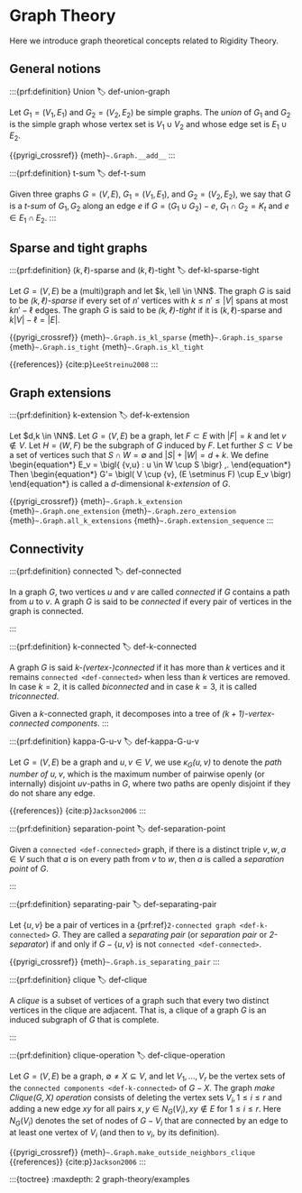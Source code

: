 # Graph Theory

Here we introduce graph theoretical concepts related to Rigidity Theory.

## General notions

:::{prf:definition} Union
:label: def-union-graph

Let $G_1 = (V_1, E_1)$ and $G_2 = (V_2, E_2)$ be simple graphs.
The _union_ of $G_1$ and $G_2$ is the simple graph whose vertex set is $V_1 \cup V_2$
and whose edge set is $E_1 \cup E_2$.

{{pyrigi_crossref}} {meth}`~.Graph.__add__`
:::


:::{prf:definition} t-sum
:label: def-t-sum

Given three graphs $G=(V,E)$, $G_1=(V_1,E_1)$, and $G_2=(V_2,E_2)$, we say that
$G$ is a _$t$-sum_ of $G_1,G_2$ along an edge $e$ if $G=(G_1\cup G_2)-e$,
$G_1\cap G_2=K_t$ and $e\in E_1\cap E_2$.
:::


## Sparse and tight graphs

:::{prf:definition} $(k, \ell)$-sparse and $(k, \ell)$-tight
:label: def-kl-sparse-tight

Let $G = (V, E)$ be a (multi)graph and let $k, \ell \in \NN$.
The graph $G$ is said to be _$(k, \ell)$-sparse_ if every set of $n'$ vertices with $k\leq n' \leq |V|$ spans at most $kn' - \ell$ edges.
The graph $G$ is said to be _$(k, \ell)$-tight_ if it is $(k, \ell)$-sparse and $k|V| - \ell = |E|$.

{{pyrigi_crossref}} {meth}`~.Graph.is_kl_sparse`
{meth}`~.Graph.is_sparse`
{meth}`~.Graph.is_tight`
{meth}`~.Graph.is_kl_tight`

{{references}} {cite:p}`LeeStreinu2008`
:::


## Graph extensions

:::{prf:definition} k-extension
:label: def-k-extension

Let $d,k \in \NN$.
Let $G=(V,E)$ be a graph, let $F \subset E$ with $|F|=k$
and let $v \notin V$.
Let $H=(W,F)$ be the subgraph of $G$ induced by $F$.
Let further $S \subset V$ be a set of vertices such that
$S \cap W= \emptyset$ and $|S|+|W|=d+k$.
We define
\begin{equation*}
 E_v = \bigl\{ \{v,u\} : u \in W \cup S \bigr\} \,.
\end{equation*}
Then
\begin{equation*}
 G'= \bigl( V \cup \{v\}, (E \setminus F) \cup E_v \bigr)
\end{equation*}
is called a $d$-dimensional _k-extension_ of $G$.

{{pyrigi_crossref}} {meth}`~.Graph.k_extension`
{meth}`~.Graph.one_extension`
{meth}`~.Graph.zero_extension`
{meth}`~.Graph.all_k_extensions`
{meth}`~.Graph.extension_sequence`
:::


## Connectivity

:::{prf:definition} connected
:label: def-connected

In a graph $G$, two vertices $u$ and $v$ are called
_connected_ if $G$ contains a path from $u$ to $v$.
A graph $G$ is said to be _connected_ if every pair of 
vertices in the graph is connected. 

:::

:::{prf:definition} k-connected
:label: def-k-connected

A graph $G$ is said _$k$-(vertex-)connected_ if it has 
more than $k$ vertices and it remains `connected <def-connected>` 
when less than $k$ vertices are removed. In case $k=2$, it is called 
_biconnected_ and in case $k=3$, it is called _triconnected_.

Given a $k$-connected graph, it decomposes into a tree of 
_$(k+1)$-vertex-connected components_.
:::


:::{prf:definition} kappa-G-u-v
:label: def-kappa-G-u-v

Let $G = (V,E)$ be a graph and $u,v\in V$, we use 
_$\kappa_G(u,v)$_ to denote the _path number of $u,v$_, which is 
the maximum number of pairwise openly (or internally) disjoint $uv$-paths in $G$, 
where two paths are openly disjoint if they do not share any edge.

{{references}} {cite:p}`Jackson2006`
:::


:::{prf:definition} separation-point
:label: def-separation-point

Given a `connected <def-connected>` graph, if there is a distinct 
triple $v,w,a\in V$ such that $a$ is on every path from $v$ to $w$, 
then $a$ is called a _separation point_ of $G$.

:::


:::{prf:definition} separating-pair
:label: def-separating-pair

Let $\{u,v\}$ be a pair of vertices in a 
{prf:ref}`2-connected graph <def-k-connected>` $G$.
They are called a _separating pair_ (or _separation pair_ or _2-separator_) if and 
only if $G-\{u,v\}$ is not `connected <def-connected>`.

{{pyrigi_crossref}} {meth}`~.Graph.is_separating_pair`
:::


:::{prf:definition} clique
:label: def-clique 

A _clique_ is a subset of vertices of a graph such that every two distinct 
vertices in the clique are adjacent. That is, a clique of a graph $G$ is an
induced subgraph of $G$ that is complete.

:::


:::{prf:definition} clique-operation
:label: def-clique-operation

Let $G=(V,E)$ be a graph, $\emptyset \neq X \subseteq V$, and let 
$V_1,\dots, V_r$ be the vertex sets of the `connected components <def-k-connected>` 
of $G-X$. 
The graph _make Clique$(G,X)$ operation_ consists of deleting the vertex 
sets $V_i, 1\leq i\leq r$ and adding a new edge $xy$ for all pairs 
$x,y\in N_G(V_i), xy\notin E$ for $1\leq i\leq r$. Here $N_G(V_i)$ denotes 
the set of nodes of $G-V_i$ that are connected by an edge to at least one 
vertex of $V_i$ (and then to $v_i$, by its definition).

{{pyrigi_crossref}} {meth}`~.Graph.make_outside_neighbors_clique`
{{references}} {cite:p}`Jackson2006`
:::

:::{toctree}
:maxdepth: 2
graph-theory/examples
